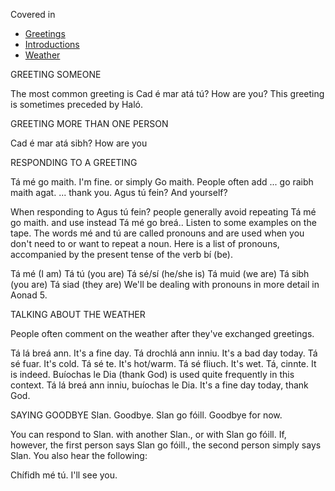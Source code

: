 Covered in 
* [Greetings](../../../notes/greetings.md)
* [Introductions](../../../notes/introductions.md)
* [Weather](../../../notes/weather.md)

GREETING SOMEONE

The most common greeting is
Cad é mar atá tú? How are you?
This greeting is sometimes preceded by Haló.

GREETING MORE THAN ONE PERSON

Cad é mar atá sibh? How are you

RESPONDING TO A GREETING

Tá mé go maith. I'm fine.
or simply
Go maith.
People often add
... go raibh maith agat. ... thank you.
Agus tú fein? And yourself?

When responding to Agus tú fein? people generally avoid repeating Tá mé go maith. and use instead Tá mé go breá.. Listen to some examples on the tape.
The words mé and tú are called pronouns and are used when you don't need to or want to repeat a noun. Here is a list of pronouns, accompanied by the present tense of the verb bí (be).

Tá mé (I am)
Tá tú (you are)
Tá sé/sí (he/she is)
Tá muid (we are)
Tá sibh (you are)
Tá siad (they are)
We'll be dealing with pronouns in more detail in Aonad 5.

TALKING ABOUT THE WEATHER

People often comment on the weather after they've exchanged greetings.

Tá lá breá ann. It's a fine day.
Tá drochlá ann inniu. It's a bad day today.
Tá sé fuar. It's cold.
Tá sé te. It's hot/warm.
Tá sé fliuch. It's wet.
Tá, cinnte. It is indeed.
Buíochas le Dia (thank God) is used quite frequently in this context.
Tá lá breá ann inniu, buíochas le Dia. It's a fine day today, thank God.

SAYING GOODBYE
Slan. Goodbye.
Slan go fóill. Goodbye for now.

You can respond to Slan. with another Slan., or with Slan go fóill. If, however, the first person says Slan go fóill., the second person simply says Slan. You also hear the following:

Chífidh mé tú. I'll see you.